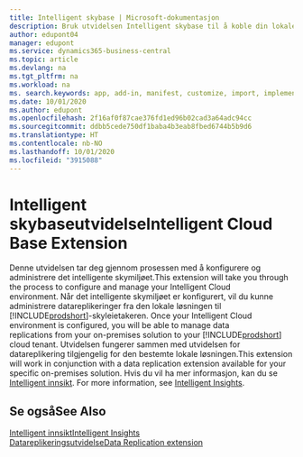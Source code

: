 ```yaml
---
title: Intelligent skybase | Microsoft-dokumentasjon
description: Bruk utvidelsen Intelligent skybase til å koble din lokale løsning til Business Central online.
author: edupont04
manager: edupont
ms.service: dynamics365-business-central
ms.topic: article
ms.devlang: na
ms.tgt_pltfrm: na
ms.workload: na
ms. search.keywords: app, add-in, manifest, customize, import, implement
ms.date: 10/01/2020
ms.author: edupont
ms.openlocfilehash: 2f16af0f87cae376fd1ed96b02cad3a64adc94cc
ms.sourcegitcommit: ddbb5cede750df1baba4b3eab8fbed6744b5b9d6
ms.translationtype: HT
ms.contentlocale: nb-NO
ms.lasthandoff: 10/01/2020
ms.locfileid: "3915088"
---
```

# <a name="intelligent-cloud-base-extension"></a><span data-ttu-id="4e756-103">Intelligent skybaseutvidelse</span><span class="sxs-lookup"><span data-stu-id="4e756-103">Intelligent Cloud Base Extension</span></span>

<span data-ttu-id="4e756-104">Denne utvidelsen tar deg gjennom prosessen med å konfigurere og administrere det intelligente skymiljøet.</span><span class="sxs-lookup"><span data-stu-id="4e756-104">This extension will take you through the process to configure and manage your Intelligent Cloud environment.</span></span><span data-ttu-id="4e756-105"> Når det intelligente skymiljøet er konfigurert, vil du kunne administrere datareplikeringer fra den lokale løsningen til [!INCLUDE[prodshort](includes/prodshort.md)]-skyleietakeren.</span><span class="sxs-lookup"><span data-stu-id="4e756-105"> Once your Intelligent Cloud environment is configured, you will be able to manage data replications from your on-premises solution to your [!INCLUDE[prodshort](includes/prodshort.md)] cloud tenant.</span></span> <span data-ttu-id="4e756-106">Utvidelsen fungerer sammen med utvidelsen for datareplikering tilgjengelig for den bestemte lokale løsningen.</span><span class="sxs-lookup"><span data-stu-id="4e756-106">This extension will work in conjunction with a data replication extension available for your specific on-premises solution.</span></span><span data-ttu-id="4e756-107"> Hvis du vil ha mer informasjon, kan du se [Intelligent innsikt](about-intelligent-cloud.md).</span><span class="sxs-lookup"><span data-stu-id="4e756-107"> For more information, see [Intelligent Insights](about-intelligent-cloud.md).</span></span>  

## <a name="see-also"></a><span data-ttu-id="4e756-108">Se også</span><span class="sxs-lookup"><span data-stu-id="4e756-108">See Also</span></span>

[<span data-ttu-id="4e756-109">Intelligent innsikt</span><span class="sxs-lookup"><span data-stu-id="4e756-109">Intelligent Insights</span></span>](about-intelligent-cloud.md)  
[<span data-ttu-id="4e756-110">Datareplikeringsutvidelse</span><span class="sxs-lookup"><span data-stu-id="4e756-110">Data Replication extension</span></span>](ui-extensions-data-replication.md)  
